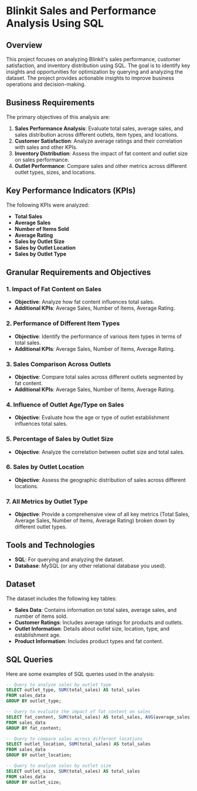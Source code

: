 # Blinkit Sales and Performance Analysis Using SQL

## Overview
This project focuses on analyzing Blinkit's sales performance, customer satisfaction, and inventory distribution using SQL. The goal is to identify key insights and opportunities for optimization by querying and analyzing the dataset. The project provides actionable insights to improve business operations and decision-making.

## Business Requirements
The primary objectives of this analysis are:
1. **Sales Performance Analysis**: Evaluate total sales, average sales, and sales distribution across different outlets, item types, and locations.
2. **Customer Satisfaction**: Analyze average ratings and their correlation with sales and other KPIs.
3. **Inventory Distribution**: Assess the impact of fat content and outlet size on sales performance.
4. **Outlet Performance**: Compare sales and other metrics across different outlet types, sizes, and locations.

## Key Performance Indicators (KPIs)
The following KPIs were analyzed:
- **Total Sales**
- **Average Sales**
- **Number of Items Sold**
- **Average Rating**
- **Sales by Outlet Size**
- **Sales by Outlet Location**
- **Sales by Outlet Type**

## Granular Requirements and Objectives
### 1. Impact of Fat Content on Sales
   - **Objective**: Analyze how fat content influences total sales.
   - **Additional KPIs**: Average Sales, Number of Items, Average Rating.

### 2. Performance of Different Item Types
   - **Objective**: Identify the performance of various item types in terms of total sales.
   - **Additional KPIs**: Average Sales, Number of Items, Average Rating.

### 3. Sales Comparison Across Outlets
   - **Objective**: Compare total sales across different outlets segmented by fat content.
   - **Additional KPIs**: Average Sales, Number of Items, Average Rating.

### 4. Influence of Outlet Age/Type on Sales
   - **Objective**: Evaluate how the age or type of outlet establishment influences total sales.

### 5. Percentage of Sales by Outlet Size
   - **Objective**: Analyze the correlation between outlet size and total sales.

### 6. Sales by Outlet Location
   - **Objective**: Assess the geographic distribution of sales across different locations.

### 7. All Metrics by Outlet Type
   - **Objective**: Provide a comprehensive view of all key metrics (Total Sales, Average Sales, Number of Items, Average Rating) broken down by different outlet types.

## Tools and Technologies
- **SQL**: For querying and analyzing the dataset.
- **Database**: MySQL (or any other relational database you used).

## Dataset
The dataset includes the following key tables:
- **Sales Data**: Contains information on total sales, average sales, and number of items sold.
- **Customer Ratings**: Includes average ratings for products and outlets.
- **Outlet Information**: Details about outlet size, location, type, and establishment age.
- **Product Information**: Includes product types and fat content.

## SQL Queries
Here are some examples of SQL queries used in the analysis:
```sql
-- Query to analyze sales by outlet type
SELECT outlet_type, SUM(total_sales) AS total_sales
FROM sales_data
GROUP BY outlet_type;

-- Query to evaluate the impact of fat content on sales
SELECT fat_content, SUM(total_sales) AS total_sales, AVG(average_sales) AS avg_sales
FROM sales_data
GROUP BY fat_content;

-- Query to compare sales across different locations
SELECT outlet_location, SUM(total_sales) AS total_sales
FROM sales_data
GROUP BY outlet_location;

-- Query to analyze sales by outlet size
SELECT outlet_size, SUM(total_sales) AS total_sales
FROM sales_data
GROUP BY outlet_size;

